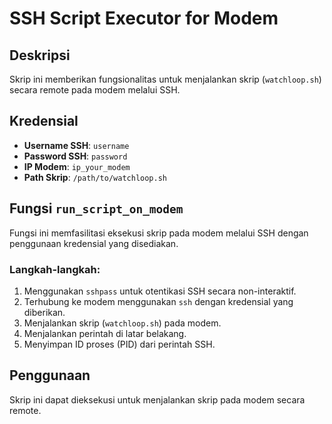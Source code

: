 

# SSH Script Executor for Modem

## Deskripsi
Skrip ini memberikan fungsionalitas untuk menjalankan skrip (`watchloop.sh`) secara remote pada modem melalui SSH.

## Kredensial
- **Username SSH**: `username`
- **Password SSH**: `password`
- **IP Modem**: `ip_your_modem`
- **Path Skrip**: `/path/to/watchloop.sh`

## Fungsi `run_script_on_modem`
Fungsi ini memfasilitasi eksekusi skrip pada modem melalui SSH dengan penggunaan kredensial yang disediakan.

### Langkah-langkah:
1. Menggunakan `sshpass` untuk otentikasi SSH secara non-interaktif.
2. Terhubung ke modem menggunakan `ssh` dengan kredensial yang diberikan.
3. Menjalankan skrip (`watchloop.sh`) pada modem.
4. Menjalankan perintah di latar belakang.
5. Menyimpan ID proses (PID) dari perintah SSH.

## Penggunaan
Skrip ini dapat dieksekusi untuk menjalankan skrip pada modem secara remote.
